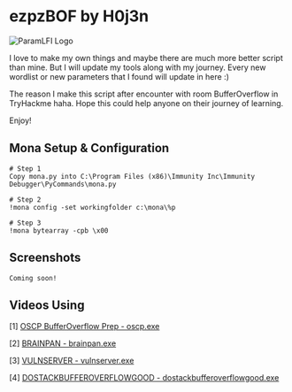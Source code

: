 # ezpzBOF by H0j3n

![ParamLFI Logo](https://github.com/H0j3n/EazyPeazy/blob/master/My%20Tools/Ezpz%20BOF/img/logo.PNG)

I love to make my own things and maybe there are much more better script than mine. But I will update my tools along with my journey. Every new wordlist or new parameters that I found will update in here :)

The reason I make this script after encounter with room BufferOverflow in TryHackme haha. Hope this could help anyone on their journey of learning.

Enjoy!

## Mona Setup & Configuration

```
# Step 1 
Copy mona.py into C:\Program Files (x86)\Immunity Inc\Immunity Debugger\PyCommands\mona.py

# Step 2
!mona config -set workingfolder c:\mona\%p

# Step 3
!mona bytearray -cpb \x00
```

## Screenshots

```
Coming soon!
```

## Videos Using

[1] [OSCP BufferOverflow Prep - oscp.exe](https://www.twitch.tv/videos/742376606)

[2] [BRAINPAN - brainpan.exe](https://www.twitch.tv/videos/742422044)

[3] [VULNSERVER - vulnserver.exe](https://www.twitch.tv/videos/742464908)

[4] [DOSTACKBUFFEROVERFLOWGOOD - dostackbufferoverflowgood.exe](https://www.twitch.tv/videos/742512326)